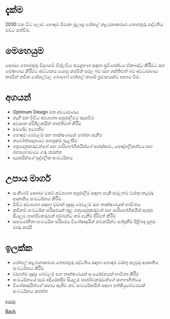 # දැක්ම
2030 වන විට ලොව හොඳම විවෘත මූලාශ්‍ර රෝහල් කළමනාකරණ තොරතුරු පද්ධතිය බවට පත්වීම.

# මෙහෙයුම
සෞඛ්‍ය තොරතුරු විද්‍යාවේ විප්ලවීය ජයග්‍රහණ සඳහා ප්‍රවීණත්වය ඒකාබද්ධ කිරීමට සහ පෝෂණය කිරීමට අවධානය යොමු කරමින් සරල බව සහ ශක්තිමත් බව අවධාරණය කරමින් නවීන රෝහල්වල බොහෝ රෝහල් කාර්ය ප්‍රවාහයන්ට සහාය වීම.

# අගයන්
* Optimum Design මත අවධාරණය
* නැගී එන විවිධ අවශ්‍යතා සපුරාලීමට කැපවීම
* අවසාන පරිශීලකයින් තෘප්තිමත් කිරීම
* අඛණ්ඩ ඉගෙනීම
* හොඳම මෙවලම් සහ තාක්ෂණයන් තෝරා ගැනීම
* නවෝත්පාදනයට පහසුකම් සැලසීම
* ගනුදෙනුකරුවන්ගේ සහ පාරිභෝගිකයින්ගේ ආරක්ෂාව, පෞද්ගලිකත්වය සහ රහස්‍යභාවයට ගරු කරන්න
* දායකයින්ගේ පුද්ගලික සංවර්ධනය

# උපාය මාර්ග
* සංකීර්ණ සෞඛ්‍ය වසම් අවශ්‍යතා සපුරාලීම සඳහා හැකි සරලතම වස්තු-නැඹුරු ආකෘතිය සංවර්ධනය කිරීම.
* විවිධ අවශ්‍යතා සඳහා වඩාත් සුදුසු මෙවලම් සහ තාක්ෂණයන් භාවිතය
* කඩිනම් සංවර්ධන පරිසරයක් තුළ ගනුදෙනුකරුවන් සහ පාරිභෝගිකයින් ඇතුළු සියලුම පාර්ශ්වකරුවන් සම්බන්ධ කර ගැනීම දිරිමත් කිරීම
* සහයෝගීතා සංවර්ධන පරිසරය විශේෂඥයින් නවකයින්ට අත්දැකීම් පිළිබඳ දැනුම මාරු කරයි

# ඉලක්ක
* රෝහල් කළමනාකරණ තොරතුරු පද්ධතිය සඳහා හොඳම වස්තු නැඹුරු ආකෘතිය සංවර්ධනය කිරීම
* වඩාත්ම සුදුසු මෙවලම් සහ තාක්ෂණයන් සංයෝජනයක් භාවිතා කිරීම
* සංවර්ධනයේ සෑම අදියරකදීම සියලුම පාර්ශවකරුවන්ගේ සහභාගීත්වය
* විශේෂඥයින්ගේ සහාය ඇතිව නව සංවර්ධකයින් සඳහා ඉන්කියුබේටරයක් ​​සංවර්ධනය කරන්න

[ආපසු](https://github.com/hmislk/hmis/wiki/%E0%B7%83%E0%B7%92%E0%B6%82%E0%B7%84%E0%B6%BD)




[Back](https://github.com/hmislk/hmis/wiki)
